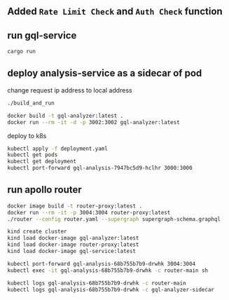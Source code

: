 ## Added `Rate Limit Check` and `Auth Check` function

## run **gql-service**
```sh
cargo run
```

## deploy **analysis-service** as a sidecar of pod
change request ip address to local address
```sh
./build_and_run	
```
```sh
docker build -t gql-analyzer:latest .
docker run --rm -it -d -p 3002:3002 gql-analyzer:latest
```

deploy to k8s
```sh
kubectl apply -f deployment.yaml
kubectl get pods
kubectl get deployment
kubectl port-forward gql-analysis-7947bc5d9-hclhr 3000:3000
```
## run apollo router
```sh
docker image build -t router-proxy:latest .
docker run --rm -it -p 3004:3004 router-proxy:latest
./router --config router.yaml --supergraph supergraph-schema.graphql
```

```sh
kind create cluster
kind load docker-image gql-analyzer:latest
kind load docker-image router-proxy:latest
kind load docker-image gql-service:latest
```

```sh
kubectl port-forward gql-analysis-68b755b7b9-drwhk 3004:3004
kubectl exec -it gql-analysis-68b755b7b9-drwhk -c router-main sh

kubectl logs gql-analysis-68b755b7b9-drwhk -c router-main
kubectl logs gql-analysis-68b755b7b9-drwhk -c gql-analyzer-sidecar
```